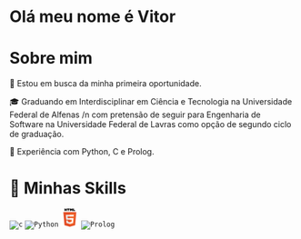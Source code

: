 # <strong>Olá meu nome é Vitor</strong>

# Sobre mim
🏢 Estou em busca da minha primeira oportunidade.

🎓 Graduando em Interdisciplinar em Ciência e Tecnologia na Universidade Federal de Alfenas /n com pretensão de seguir para Engenharia de Software na Universidade Federal de Lavras como opção de segundo ciclo de graduação.

🔭 Experiência com Python, C e Prolog.


# 🚀 Minhas Skills

  <code><img height="32" src="https://cdn.iconscout.com/icon/free/png-512/c-programming-569564.png" alt="c"/></code>
  <code><img height="32" src="https://upload.wikimedia.org/wikipedia/commons/thumb/c/c3/Python-logo-notext.svg/2048px-Python-logo-notext.svg.png" alt="Python"/></code>
  <code><img height="32" src="https://raw.githubusercontent.com/github/explore/80688e429a7d4ef2fca1e82350fe8e3517d3494d/topics/html/html.png" alt="HTML5"/></code>
  <code><img height="32" src="https://res.cloudinary.com/canonical/image/fetch/f_auto,q_auto,fl_sanitize,w_60,h_60/https://dashboard.snapcraft.io/site_media/appmedia/2020/04/Prolog-logo-512.png" alt="Prolog"/></code>
